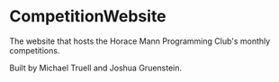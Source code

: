# CompetitionWebsite
The website that hosts the Horace Mann Programming Club's monthly competitions. 

Built by Michael Truell and Joshua Gruenstein.
